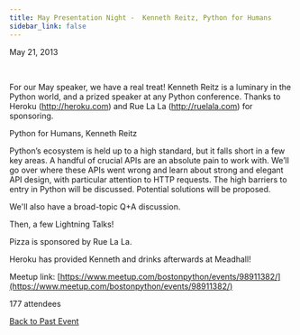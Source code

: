 ```yaml
---
title: May Presentation Night -  Kenneth Reitz, Python for Humans
sidebar_link: false
---
```


May 21, 2013


   

For our May speaker, we have a real treat! Kenneth Reitz is a luminary in the Python world, and a prized speaker at any Python conference. Thanks to Heroku (http://heroku.com) and Rue La La (http://ruelala.com) for sponsoring.

Python for Humans, Kenneth Reitz

Python’s ecosystem is held up to a high standard, but it falls short in a few key areas. A handful of crucial APIs are an absolute pain to work with. We’ll go over where these APIs went wrong and learn about strong and elegant API design, with particular attention to HTTP requests. The high barriers to entry in Python will be discussed. Potential solutions will be proposed.

We'll also have a broad-topic Q+A discussion.

Then, a few Lightning Talks!

Pizza is sponsored by Rue La La.

Heroku has provided Kenneth and drinks afterwards at Meadhall!


Meetup link: [https://www.meetup.com/bostonpython/events/98911382/](https://www.meetup.com/bostonpython/events/98911382/)

177 attendees

[Back to Past Event](past-events.md)